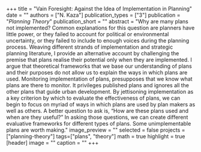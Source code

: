 +++
title = "Vain Foresight: Against the Idea of Implementation in Planning"
date = ""
authors = ["N. Kaza"]
publication_types = ["3"]
publication = "_Planning Theory_"
publication_short = ""
abstract = "Why are many plans not implemented? Common explanations for this question are planners have little power, or they failed to account for political or environmental uncertainty, or they failed to include to enough voices during the planning process. Weaving different strands of implementation and strategic planning literature, I provide an alternative account by challenging the premise that plans realise their potential only when they are implemented. I argue that theoretical frameworks that we base our understanding of plans and their purposes do not allow us to explain the ways in which plans are used. Monitoring implementation of plans, presupposes that we know what plans are there to monitor. It privileges published plans and ignores all the other plans that guide urban development.  By jettisoning implementation as a key criterion by which to evaluate the effectiveness of plans, we can begin to focus on myriad of ways in which plans are used by plan makers as well as others. A better question to ask is, “How are these plans used and when are they useful?” In asking those questions, we can create different evaluative frameworks for different types of plans. Some unimplementable plans are worth making."
image_preview = ""
selected = false
projects = ["planning-theory"]
tags=["plans", "theory"]
math = true
highlight = true
[header]
image = ""
caption = ""
+++


